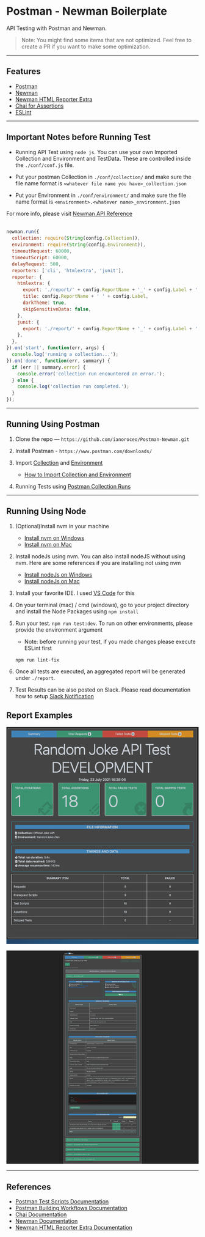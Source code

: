 # Postman - Newman Boilerplate
API Testing with Postman and Newman.

> Note: You might find some items that are not optimized. Feel free to create a PR if you want to make some optimization.

---

## Features

- [Postman](https://www.postman.com/)
- [Newman](https://www.npmjs.com/package/newman)
- [Newman HTML Reporter Extra](https://www.npmjs.com/package/newman-reporter-htmlextra)
- [Chai for Assertions](https://www.chaijs.com/)
- [ESLint](https://eslint.org/)

---

## Important Notes before Running Test

- Running API Test using `node js`. You can use your own Imported Collection and Environment and TestData. These are controlled inside the `./conf/conf.js` file.

- Put your postman Collection in `./conf/collection/` and make sure the file name format is `<whatever file name you have>_collection.json`

- Put your Environment in `./conf/environment/` and make sure the file name format is `<environment>.<whatever name>_environment.json`

For more info, please visit [Newman API Reference](https://www.npmjs.com/package/newman#api-reference)

```javascript

newman.run({
  collection: require(String(config.Collection)),
  environment: require(String(config.Environment)),
  timeoutRequest: 60000,
  timeoutScript: 60000,
  delayRequest: 500,
  reporters: ['cli', 'htmlextra', 'junit'],
  reporter: {
    htmlextra: {
      export: './report/' + config.ReportName + '_' + config.Label + '.html',
      title: config.ReportName + ' ' + config.Label,
      darkTheme: true,
      skipSensitiveData: false,
    },
    junit: {
      export: './report/' + config.ReportName + '_' + config.Label + '.xml',
    },
  },
}).on('start', function(err, args) {
  console.log('running a collection...');
}).on('done', function(err, summary) {
  if (err || summary.error) {
    console.error('collection run encountered an error.');
  } else {
    console.log('collection run completed.');
  }
});

```

---

## Running Using Postman

1. Clone the repo — `https://github.com/ianoroceo/Postman-Newman.git`

2. Install Postman - `https://www.postman.com/downloads/`

3. Import [Collection](https://github.com/vora/eqa-api-tests/blob/master/Postman-Newman/conf/collection/Github%20APi.postman_collection.json) and [Environment](https://github.com/vora/eqa-api-tests/tree/master/Postman-Newman/conf/environment)

    - [How to Import Collection and Environment](https://learning.postman.com/docs/postman/collections/importing-and-exporting-data/)

4. Running Tests using [Postman Collection Runs](https://learning.postman.com/docs/postman/collection-runs/intro-to-collection-runs/)
---

## Running Using Node

1. (Optional)Install nvm in your machine

    - [Install nvm on Windows](https://codeburst.io/nvm-for-windows-how-to-install-and-use-13b7a4209791)
    - [Install nvm on Mac](https://nodesource.com/blog/installing-node-js-tutorial-using-nvm-on-mac-os-x-and-ubuntu/)

2. Install nodeJs using nvm. You can also install nodeJS without using nvm. Here are some references if you are installing not using nvm

    - [Install nodeJs on Windows](https://phoenixnap.com/kb/install-node-js-npm-on-windows)
    - [Install nodeJs on Mac](https://www.webucator.com/how-to/how-install-nodejs-on-mac.cfm)


3. Install your favorite IDE. I used [VS Code](https://code.visualstudio.com/download) for this

4. On your terminal (mac) / cmd (windows), go to your project directory and install the Node Packages using `npm install`

5. Run your test. `npm run test:dev`. To run on other environments, please provide the environment argument
    - Note: before running your test, if you made changes please execute ESLint first

    ```console
    npm run lint-fix
    ```

6. Once all tests are executed, an aggregated report will be generated under `./report`.

7. Test Results can be also posted on Slack. Please read documentation how to setup [Slack Notification](./docs/SlackApp.md) 
## Report Examples

![Dashboard Report](./docs/Newman_Summary_Report.png)

![Test Run Report](./docs/Newman_Test_Report.png)

---

## References

- [Postman Test Scripts Documentation](https://learning.postman.com/docs/postman/scripts/test-scripts/)
- [Postman Building Workflows Documentation](https://learning.postman.com/docs/postman/collection-runs/building-workflows/)
- [Chai Documentation](https://www.chaijs.com/)
- [Newman Documentation](https://www.npmjs.com/package/newman)
- [Newman HTML Reporter Extra Documentation](https://www.npmjs.com/package/newman-reporter-htmlextra)
